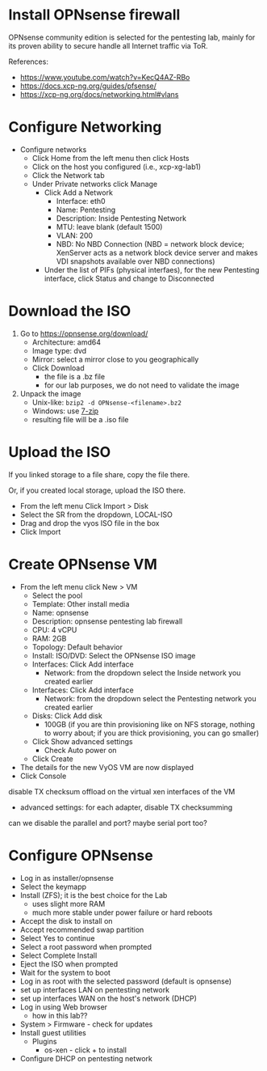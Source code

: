 # Install OPNsense firewall
OPNsense community edition is selected for the pentesting lab, mainly for its proven ability to secure handle all Internet traffic via ToR.

References:
- https://www.youtube.com/watch?v=KecQ4AZ-RBo
- https://docs.xcp-ng.org/guides/pfsense/
- https://xcp-ng.org/docs/networking.html#vlans

# Configure Networking
- Configure networks
  - Click Home from the left menu then click Hosts
  - Click on the host you configured (i.e., xcp-xg-lab1)
  - Click the Network tab
  - Under Private networks click Manage
    - Click Add a Network
      - Interface: eth0
      - Name: Pentesting
      - Description: Inside Pentesting Network
      - MTU: leave blank (default 1500)
      - VLAN: 200
      - NBD: No NBD Connection (NBD = network block device;  XenServer acts as a network block device server and makes VDI snapshots available over NBD connections)
    - Under the list of PIFs (physical interfaes), for the new Pentesting interface, click Status and change to Disconnected

# Download the ISO
1. Go to https://opnsense.org/download/
    - Architecture: amd64
    - Image type: dvd
    - Mirror: select a mirror close to you geographically
    - Click Download
      - the file is a .bz file
      - for our lab purposes, we do not need to validate the image
2. Unpack the image
    - Unix-like: `bzip2 -d OPNsense-<filename>.bz2`
    - Windows: use [7-zip](https://www.7-zip.org/)
    - resulting file will be a .iso file

# Upload the ISO
If you linked storage to a file share, copy the file there.

Or, if you created local storage, upload the ISO there.
- From the left menu Click Import > Disk
- Select the SR from the dropdown, LOCAL-ISO
- Drag and drop the vyos ISO file in the box
- Click Import

# Create OPNsense VM
- From the left menu click New > VM
  - Select the pool
  - Template: Other install media
  - Name: opnsense
  - Description: opnsense pentesting lab firewall
  - CPU: 4 vCPU
  - RAM: 2GB
  - Topology: Default behavior
  - Install: ISO/DVD: Select the OPNsense ISO image
  - Interfaces: Click Add interface
    - Network: from the dropdown select the Inside network you created earlier
  - Interfaces: Click Add interface
    - Network: from the dropdown select the Pentesting network you created earlier
  - Disks: Click Add disk
    - 100GB (if you are thin provisioning like on NFS storage, nothing to worry about; if you are thick provisioning, you can go smaller)
  - Click Show advanced settings
    - Check Auto power on
  - Click Create
- The details for the new VyOS VM are now displayed
- Click Console

disable TX checksum offload on the virtual xen interfaces of the VM
  - advanced settings: for each adapter, disable TX checksumming
 
can we disable the parallel and port? maybe serial port too?

# Configure OPNsense
- Log in as installer/opnsense
- Select the keymapp
- Install (ZFS); it is the best choice for the Lab
  - uses slight more RAM
  - much more stable under power failure or hard reboots
- Accept the disk to install on
- Accept recommended swap partition
- Select Yes to continue
- Select a root password when prompted
- Select Complete Install
- Eject the ISO when prompted
- Wait for the system to boot
- Log in as root with the selected password (default is opnsense)
- set up interfaces LAN on pentesting network
- set up interfaces WAN on the host's network (DHCP)
- Log in using Web browser
  - how in this lab??
- System > Firmware - check for updates
- Install guest utilities
  - Plugins
    - os-xen - click + to install
- Configure DHCP on pentesting network

